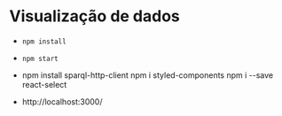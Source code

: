 # Visualização de dados

* `npm install`

* `npm start`

* npm install sparql-http-client
npm i styled-components
npm i --save react-select

* http://localhost:3000/


#